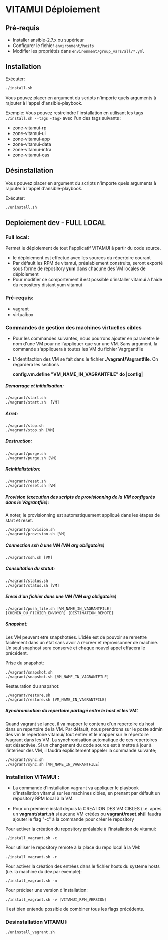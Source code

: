 # VITAMUI Déploiement

## Pré-requis

 * Installer ansible-2.7.x ou supérieur
 * Configurer le fichier `environment/hosts`
 * Modifier les propriétés dans `environment/group_vars/all/*.yml`

## Installation

Exécuter:

    ./install.sh

Vous pouvez placer en argument du scripts n'importe quels arguments à rajouter à l'appel d'ansible-playbook.

Exemple:
Vous pouvez restreindre l'installation en utilisant les tags `./install.sh --tags <tag>` avec l'un des tags suivants :

 * zone-vitamui-rp
 * zone-vitamui-ui
 * zone-vitamui-app
 * zone-vitamui-data
 * zone-vitamui-infra
 * zone-vitamui-cas


## Désinstallation

Vous pouvez placer en argument du scripts n'importe quels arguments à rajouter à l'appel d'ansible-playbook.

Exécuter:

    ./uninstall.sh


## Deploiement dev - FULL LOCAL

### Full local:

Permet le déploiement de tout l'applicatif VITAMUI à partir du code source.

 * le déploiement est effectué avec les sources du répertoire courant
 * Par défault les RPM de vitamui, préalablement construits, seront exporté sous forme de repository **yum**
 dans chacune des VM locales de déploiement
 * Pour modifier ce comportement il est possible d'installer vitamui à l'aide du repository distant yum vitamui

### Pré-requis:

* vagrant
* virtualbox


### Commandes de gestion des machines virtuelles cibles

* Pour les commandes suivantes, nous pourrons ajouter en parametre le nom d'une VM pour ne l'appliquer que sur une VM.
  Sans argument, la commande s'appliquera à toutes les VM du fichier Vagrgantfile

* L'identifaction des VM se fait dans le fichier **./vagrant/Vagrantfile**. On regardera les sections

    **config.vm.define "VM_NAME_IN_VAGRANTFILE" do |config|**

##### Demarrage et initialisation:

    ./vagrant/start.sh
    ./vagrant/start.sh  [VM]


##### Arret:

    ./vagrant/stop.sh
    ./vagrant/stop.sh [VM]


##### Destruction:

    ./vagrant/purge.sh
    ./vagrant/purge.sh [VM]


##### Reinitialistation:

    ./vagrant/reset.sh
    ./vagrant/reset.sh [VM]


##### Provision (execution des scripts de provisionning de la VM configurés dans le Vagrantfile):
A noter, le provisionning est automatiquement appliqué dans les étapes de start et reset.

    ./vagrant/provision.sh
    ./vagrant/provision.sh [VM]


##### Connection ssh à une VM (VM arg obligatoire)

    ./vagrant/ssh.sh [VM]


##### Consultation du statut:

    ./vagrant/status.sh
    ./vagrant/status.sh [VM]


##### Envoi d'un fichier dans une VM (VM arg obligatoire)

    ./vagrant/push_file.sh [VM_NAME_IN_VAGRANTFILE] [CHEMIN_DU_FICHIER_ENVOYER] [DESTINATION_REMOTE]


##### Snapshot:

Les VM peuvent etre snapshotées. L'idée est de pouvoir se remettre facilement dans un état sans avoir à recréer et
reprovisonner de machine. Un seul snaphost sera conservé et chaque nouvel appel effacera le précédent.

Prise du snapshot:

    ./vagrant/snapshot.sh
    ./vagrant/snapshot.sh [VM_NAME_IN_VAGRANTFILE]

Restauration du snapshot:

    ./vagrant/restore.sh
    ./vagrant/restore.sh [VM_NAME_IN_VAGRANTFILE]

##### Synchronisation du repertoire partagé entre le host et les VM:

Quand vagrant se lance, il va mapper le contenu d'un repertoire du host dans un repertoire de la VM. Par défault,
nous prendrons sur le poste admin des vm le repertoire vitamui/ tout entier et le mapper sur le répertoire /vagrant dans
les VM. La synchronisation automatique de ces repertoires est désactivée. Si un changement du code source est à mettre
à jour à l'interieur des VM, il faudra explicitement appeler la commande suivante;

    ./vagrant/sync.sh
    ./vagrant/sync.sh [VM_NAME_IN_VAGRANTFILE]


### Installation VITAMUI :

* La commande d'installation vagrant va appliquer le playbook d'installation vitamui sur les machines cibles,
en prenant par défault un repository RPM local à la VM.

* Pour un premiere install depuis la CREATION DES VM CIBLES (i.e. apres un **vagrant/start.sh** si aucune VM
créées ou **vagrant/reset.sh**)il faudra ajouter le flag "-c" à la commande pour créer le repository


Pour activer la création du repository préalable à l'installation de vitamui:

    ./install_vagrant.sh -c

Pour utiliser le repository remote à la place du repo local à la VM:

    ./install_vagrant.sh -r

Pour activer la création des entrées dans le fichier hosts du systeme hosts (i.e. la machine du dev par exemple):

    ./install_vagrant.sh -n

Pour préciser une version d'installation:

    ./install_vagrant.sh -v [VITAMUI_RPM_VERSION]

Il est bien entendu possible de combiner tous les flags précédents.


### Desinstallation VITAMUI:

    ./uninstall_vagrant.sh
